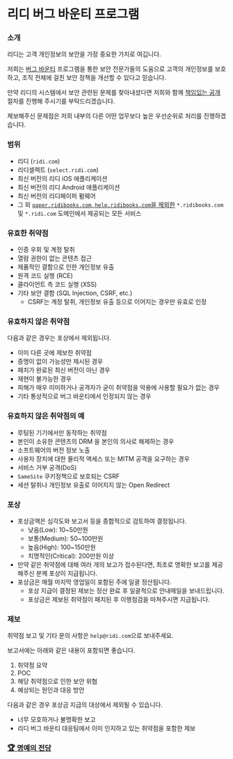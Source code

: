# 리디 버그 바운티 프로그램

### 소개

리디는 고객 개인정보의 보안을 가장 중요한 가치로 여깁니다.

저희는 [버그 바운티](https://en.wikipedia.org/wiki/Bug_bounty_program) 프로그램을 통한 보안 전문가들의 도움으로 고객의 개인정보를 보호하고, 조직 전체에 걸친 보안 정책을 개선할 수 있다고 믿습니다.

만약 리디의 시스템에서 보안 관련된 문제를 찾아내셨다면 저희와 함께 [책임있는 공개](https://en.wikipedia.org/wiki/Responsible_disclosure) 절차를 진행해 주시기를 부탁드리겠습니다.

제보해주신 문제점은 저희 내부의 다른 어떤 업무보다 높은 우선순위로 처리를 진행하겠습니다.


### 범위

- 리디 (`ridi.com`)
- 리디셀렉트 (`select.ridi.com`)
- 최신 버전의 리디 iOS 애플리케이션
- 최신 버전의 리디 Android 애플리케이션
- 최신 버전의 리디페이퍼 펌웨어
- 그 외 <u>`paper.ridibooks.com`, `help.ridibooks.com`을 제외한</u> `*.ridibooks.com` 및 `*.ridi.com` 도메인에서 제공되는 모든 서비스


### 유효한 취약점

- 인증 우회 및 계정 탈취
- 열람 권한이 없는 콘텐츠 접근
- 제품적인 결함으로 인한 개인정보 유출
- 원격 코드 실행 (RCE)
- 클라이언트 측 코드 실행 (XSS)
- 기타 보안 결함 (SQL Injection, CSRF, etc.)
  - CSRF는 계정 탈취, 개인정보 유출 등으로 이어지는 경우만 유효로 인정


### 유효하지 않은 취약점

다음과 같은 경우는 포상에서 제외됩니다.

- 이미 다른 곳에 제보한 취약점
- 증명이 없이 가능성만 제시된 경우
- 패치가 완료된 최신 버전이 아닌 경우
- 재현이 불가능한 경우
- 피해가 매우 미미하거나 공격자가 굳이 취약점을 악용에 사용할 필요가 없는 경우
- 기타 통상적으로 버그 바운티에서 인정되지 않는 경우

### 유효하지 않은 취약점의 예

- 루팅된 기기에서만 동작하는 취약점
- 본인이 소유한 콘텐츠의 DRM 을 본인의 의사로 해제하는 경우
- 소프트웨어의 버전 정보 노출
- 사용자 장치에 대한 물리적 액세스 또는 MITM 공격을 요구하는 경우
- 서비스 거부 공격(DoS)
- `SameSite` 쿠키정책으로 보호되는 CSRF
- 세션 탈취나 개인정보 유출로 이어지지 않는 Open Redirect


### 포상

- 포상금액은 심각도와 보고서 등을 종합적으로 검토하여 결정됩니다.
  - 낮음(Low): 10~50만원
  - 보통(Medium): 50~100만원
  - 높음(High): 100~150만원
  - 치명적인(Critical): 200만원 이상
- 만약 같은 취약점에 대해 여러 개의 보고가 접수된다면, 최초로 명확한 보고를 제공해주신 분께 포상이 지급됩니다.
- 포상금은 매월 마지막 영업일이 포함된 주에 일괄 정산됩니다.
  - 포상 지급이 결정된 제보는 정산 완료 후 일괄적으로 안내메일을 보내드립니다.
  - 포상금은 제보된 취약점이 패치된 후 이행점검을 마쳐주시면 지급됩니다.


### 제보

취약점 보고 및 기타 문의 사항은 `help@ridi.com`으로 보내주세요.

보고서에는 아래와 같은 내용이 포함되면 좋습니다.

1. 취약점 요약
2. POC
3. 해당 취약점으로 인한 보안 위협
4. 예상되는 원인과 대응 방안

다음과 같은 경우 포상금 지급의 대상에서 제외될 수 있습니다.
- 너무 모호하거나 불명확한 보고
- 리디 버그 바운티 대응팀에서 이미 인지하고 있는 취약점을 포함한 제보


### [🏆 명예의 전당](/hall-of-fame "이미 접수는 되었으나 아직 공개되지 않은 취약점의 중복 제보를 막고, 중복 제보임의 공정성을 높이기 위해 에서 유효한 취약점 사례를 공개합니다.")
